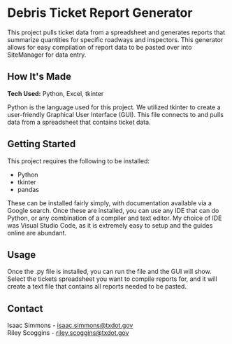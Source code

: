 # Debris Ticket Report Generator
This project pulls ticket data from a spreadsheet and generates reports that summarize quantities for specific roadways and inspectors. This generator allows for easy compilation of report data to be pasted over into SiteManager for data entry.
## How It's Made
**Tech Used:** Python, Excel, tkinter

Python is the language used for this project. We utilized tkinter to create a user-friendly Graphical User Interface (GUI). This file connects to and pulls data from a spreadsheet that contains ticket data.
## Getting Started
This project requires the following to be installed:  
* Python  
* tkinter  
* pandas  

These can be installed fairly simply, with documentation available via a Google search. Once these are installed, you can use any IDE that can do Python, or any combination of a compiler and text editor. My choice of IDE was Visual Studio Code, as it is extremely easy to setup and the guides online are abundant.
## Usage
Once the .py file is installed, you can run the file and the GUI will show.
Select the tickets spreadsheet you want to compile reports for, and it will create a text file that contains all reports needed to be pasted.
## Contact
Isaac Simmons - isaac.simmons@txdot.gov  
Riley Scoggins - riley.scoggins@txdot.gov
